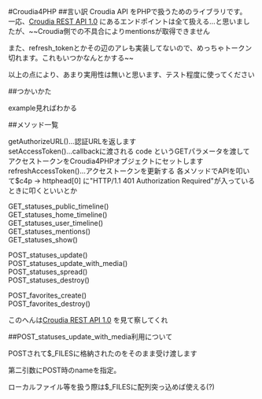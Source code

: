 #Croudia4PHP
##言い訳
Croudia API をPHPで扱うためのライブラリです。  
一応、[Croudia REST API 1.0](http://developer.croudia.com/docs/api10)
にあるエンドポイントは全て扱える…と思いましたが、~~Croudia側での不具合によりmentionsが取得できません

また、refresh_tokenとかその辺のアレも実装してないので、めっちゃトークン切れます。これもいつかなんとかする~~  

以上の点により、あまり実用性は無いと思います、テスト程度に使ってください

##つかいかた

example見ればわかる

##メソッド一覧

getAuthorizeURL()…認証URLを返します  
setAccessToken()…callbackに渡される code というGETパラメータを渡してアクセストークンをCroudia4PHPオブジェクトにセットします  
refreshAccessToken()…アクセストークンを更新する 各メソッドでAPIを叩いて$c4p -> httphead[0] に"HTTP/1.1 401 Authorization Required"が入っているときに叩くといいとか


GET_statuses_public_timeline()  
GET_statuses_home_timeline()  
GET_statuses_user_timeline()  
GET_statuses_mentions()  
GET_statuses_show()  

POST_statuses_update()  
POST_statuses_update_with_media()  
POST_statuses_spread()  
POST_statuses_destroy()  



POST_favorites_create()  
POST_favorites_destroy()  

このへんは[Croudia REST API 1.0](http://developer.croudia.com/docs/api10) を見て察してくれ

##POST_statuses_update_with_media利用について

POSTされて$_FILESに格納されたのをそのまま受け渡します

第二引数にPOST時のnameを指定。

ローカルファイル等を扱う際は$_FILESに配列突っ込めば使える(?)


